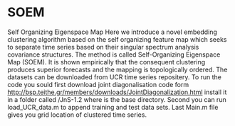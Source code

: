 # SOEM
Self Organizing Eigenspace Map
Here we introduce a novel embedding clustering algorithm based on the self organizing feature  map  which  seeks  to  separate  time  series  based  on  their  singular spectrum analysis  covariance structures.  The method is called Self-Organizing Eigenspace Map (SOEM). It is shown empirically that the consequent clustering produces superior forecasts and the mapping is topologically ordered. The datasets can be downloaded from UCR time series repositery. To run the code you sould first download joint diagonalisation code form  http://bsp.teithe.gr/members/downloads/JointDiagonalization.html install it in a folder called /JnS-1.2 where is the base directory. Second you can run load_UCR_data.m to append training and test data sets. Last Main.m file gives you grid location of clustered time series. 
